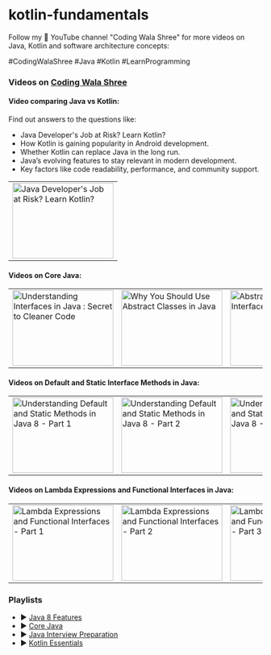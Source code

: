 # kotlin-fundamentals

Follow my 🔴 YouTube channel "Coding Wala Shree" for more videos on Java, Kotlin and software architecture concepts:

#CodingWalaShree #Java #Kotlin #LearnProgramming

### Videos on [Coding Wala Shree](https://www.youtube.com/@CodingwalaShree)


#### Video comparing Java vs Kotlin:

Find out answers to the questions like:
- Java Developer's Job at Risk? Learn Kotlin?
- How Kotlin is gaining popularity in Android development.
- Whether Kotlin can replace Java in the long run.
- Java’s evolving features to stay relevant in modern development.
- Key factors like code readability, performance, and community support.

<table>
   <tr style="border:none !important;">
      <td style="border:none !important;">
         <a href="https://www.youtube.com/watch?v=dp_KyRtzAzw
           " target="_blank"><img src="http://img.youtube.com/vi/dp_KyRtzAzw/0.jpg"
           alt="Java Developer's Job at Risk? Learn Kotlin?" width="200" height="150" border="0" /></a>
      </td>
    </tr>
</table>

#### Videos on Core Java:

<table style="border:none !important;">
   <tr style="border:none !important;">
      <td style="border:none !important;">
         <a href="http://www.youtube.com/watch?feature=player_embedded&v=NZK5p3RIUic
           " target="_blank"><img src="http://img.youtube.com/vi/NZK5p3RIUic/0.jpg"
           alt="Understanding Interfaces in Java : Secret to Cleaner Code" width="200" height="150" border="0" /></a>
      </td>
      <td style="border:none !important;">
         <a href="http://www.youtube.com/watch?feature=player_embedded&v=5L4U87By3_Y
           " target="_blank"><img src="http://img.youtube.com/vi/5L4U87By3_Y/0.jpg"
           alt="Why You Should Use Abstract Classes in Java" width="200" height="150" border="0" /></a>
      </td>
      <td style="border:none !important;">
         <a href="http://www.youtube.com/watch?feature=player_embedded&v=mPj7CH8zCaU
           " target="_blank"><img src="http://img.youtube.com/vi/mPj7CH8zCaU/0.jpg"
           alt="Abstract Classes vs Interfaces in Java" width="200" height="150" border="0" /></a>
      </td>
   </tr>
</table>

#### Videos on Default and Static Interface Methods in Java:

<table>
   <tr style="border:none !important;">
      <td style="border:none !important;">
         <a href="http://www.youtube.com/watch?feature=player_embedded&v=meFi5pR-Y4w
           " target="_blank"><img src="http://img.youtube.com/vi/meFi5pR-Y4w/0.jpg"
           alt="Understanding Default and Static Methods in Java 8 - Part 1" width="200" height="150" border="0" /></a>
      </td>
      <td style="border:none !important;">
         <a href="http://www.youtube.com/watch?feature=player_embedded&v=0RbiKB3t0Qk
           " target="_blank"><img src="http://img.youtube.com/vi/0RbiKB3t0Qk/0.jpg"
           alt="Understanding Default and Static Methods in Java 8 - Part 2" width="200" height="150" border="0" /></a>
      </td>
      <td style="border:none !important;">
         <a href="http://www.youtube.com/watch?feature=player_embedded&v=xq3vbXNPnac
           " target="_blank"><img src="http://img.youtube.com/vi/xq3vbXNPnac/0.jpg"
           alt="Understanding Default and Static Methods in Java 8 - Part 3" width="200" height="150" border="0" /></a>
      </td>
   </tr>
</table>


#### Videos on Lambda Expressions and Functional Interfaces in Java:

<table>
   <tr style="border:none !important;">
      <td style="border:none !important;">
         <a href="http://www.youtube.com/watch?feature=player_embedded&v=ywr5Ojc2sBA
           " target="_blank"><img src="http://img.youtube.com/vi/ywr5Ojc2sBA/0.jpg"
           alt="Lambda Expressions and Functional Interfaces - Part 1" width="200" height="150" border="0" /></a>
      </td>
      <td style="border:none !important;">
         <a href="http://www.youtube.com/watch?feature=player_embedded&v=yRagq3IAgVo
           " target="_blank"><img src="http://img.youtube.com/vi/yRagq3IAgVo/0.jpg"
           alt="Lambda Expressions and Functional Interfaces - Part 2" width="200" height="150" border="0" /></a>
      </td>
      <td style="border:none !important;">
         <a href="http://www.youtube.com/watch?feature=player_embedded&v=9JhCJ73kvmM
           " target="_blank"><img src="http://img.youtube.com/vi/9JhCJ73kvmM/0.jpg"
           alt="Lambda Expressions and Functional Interfaces - Part 3" width="200" height="150" border="0" /></a>
      </td>
   </tr>
</table>


### Playlists
* ▶ [ Java 8 Features ](https://www.youtube.com/playlist?list=PL0NAuwT3sREIpmVKgApk2vauQ4zWAenen)
* ▶ [ Core Java ](https://www.youtube.com/playlist?list=PL0NAuwT3sREK2RpKdYhCM-7J9hoaPr9oY)
* ▶ [ Java Interview Preparation ](https://www.youtube.com/playlist?list=PL0NAuwT3sRELG-VTgkp9qMelukbqMxuQK)
* ▶ [ Kotlin Essentials ](https://www.youtube.com/watch?list=PL0NAuwT3sREJIquQlohcGhwfQJ7QhtEeb)

